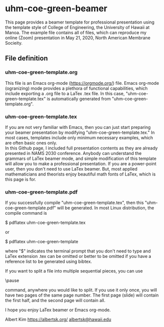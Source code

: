 # uhm-coe-green-beamer
This page provides a beamer template for professional presentation using the template style of College of Engineering, the University of Hawaii at Manoa.
The example file contains all of files, which can reproduce my online (Zoom) presentation in May 21, 2020, North American Membrane Socieity.


## File definition

### uhm-coe-green-template.org
This file is an Emacs org-mode (https://orgmode.org/) file.
Emacs org-mode (ogranizing) mode provides a plethora of functional capabilities, which include exporting a .org file to a LaTex .tex file.  In this case, "uhm-coe-green-template.tex" is automatically generated from "uhm-coe-green-template.org".

### uhm-coe-green-template.tex
If you are not very familiar with Emacs, then you can just start preparing your beamer presentation by modifying "uhm-coe-green-template.tex." In most cases, templates include only minimum necessary examples, which are often basic ones only.  
In this Github page, I included full presentation contents as they are already presented in NAMS 2030 conference. Anybody can understand the grammars of LaTex beamer mode, and simple modification of this template will allow you to make a professional presentation. If you are a power-point user, then you don't need to use LaTex beamer. But, most applied mathematicians and theorists enjoy beautiful math fonts of LaTex, which is this page is for.  

### uhm-coe-green-template.pdf
If you successfully compile "uhm-coe-green-template.tex", then this "uhm-coe-green-template.pdf" will be generated. In most Linux distribution, the compile command is

$ pdflatex uhm-coe-green-template.tex

or

$ pdflatex uhm-coe-green-template

where "$" indicates the terminal prompt that you don't need to type and LaTex extension .tex can be omitted or better to be omitted if you have a reference list to be generated using bibtex.

If you want to split a file into multiple sequential pieces, you can use 

\pause

command, anywhere you would like to split. If you use it only once, you will have two pages of the same page number. The first page (slide) will contain the first half, and the second page will contain all. 

I hope you enjoy LaTex beamer or Emacs org-mode.

Albert Kim 
https://albertsk.org/
albertsk@hawaii.edu

